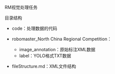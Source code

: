 RM视觉处理任务

目录结构

* code：处理数据的代码
* robomaster_North China Regional Competition：
  * image_annotation：原始标注XML数据
  * label：YOLO格式TXT数据

* fileStructure.md：XML文件结构